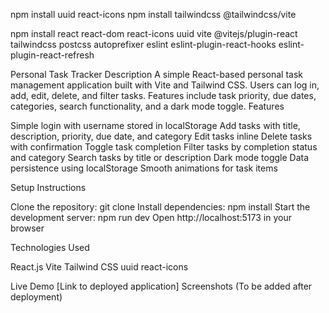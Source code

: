 npm install uuid react-icons
npm install tailwindcss @tailwindcss/vite

npm install react react-dom react-icons uuid vite @vitejs/plugin-react tailwindcss postcss autoprefixer eslint eslint-plugin-react-hooks eslint-plugin-react-refresh



Personal Task Tracker
Description
A simple React-based personal task management application built with Vite and Tailwind CSS. Users can log in, add, edit, delete, and filter tasks. Features include task priority, due dates, categories, search functionality, and a dark mode toggle.
Features

Simple login with username stored in localStorage
Add tasks with title, description, priority, due date, and category
Edit tasks inline
Delete tasks with confirmation
Toggle task completion
Filter tasks by completion status and category
Search tasks by title or description
Dark mode toggle
Data persistence using localStorage
Smooth animations for task items

Setup Instructions

Clone the repository: git clone <repository-url>
Install dependencies: npm install
Start the development server: npm run dev
Open http://localhost:5173 in your browser

Technologies Used

React.js
Vite
Tailwind CSS
uuid
react-icons

Live Demo
[Link to deployed application]
Screenshots
(To be added after deployment)